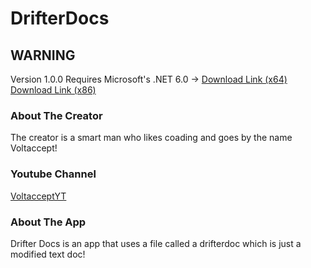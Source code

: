 # DrifterDocs
## **WARNING**
Version 1.0.0 Requires Microsoft's .NET 6.0 -> 
[Download Link (x64)](https://download.visualstudio.microsoft.com/download/pr/97eb0863-ef19-4f74-ac83-5ab594acb830/593ea1cd7b879bea4f75ab638c34de22/aspnetcore-runtime-6.0.16-win-x64.exe)
[Download Link (x86)](https://download.visualstudio.microsoft.com/download/pr/a4f38d1f-1d4d-41f0-8937-fcdd3fc692a2/64133ed947181f97400234cdd7e76c4f/aspnetcore-runtime-6.0.16-win-x86.exe)
### About The Creator
The creator is a smart man who likes coading and goes by the name Voltaccept!
### Youtube Channel
[VoltacceptYT](https://www.youtube.com/@voltaccept)
### About The App
Drifter Docs is an app that uses a file called a drifterdoc which is just a modified text doc!


